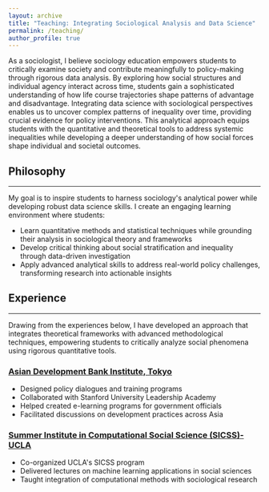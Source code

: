 ```yaml
---
layout: archive
title: "Teaching: Integrating Sociological Analysis and Data Science"
permalink: /teaching/
author_profile: true
---
```


As a sociologist, I believe sociology education empowers students to critically examine society and contribute meaningfully to policy-making through rigorous data analysis. By exploring how social structures and individual agency interact across time, students gain a sophisticated understanding of how life course trajectories shape patterns of advantage and disadvantage. Integrating data science with sociological perspectives enables us to uncover complex patterns of inequality over time, providing crucial evidence for policy interventions. This analytical approach equips students with the quantitative and theoretical tools to address systemic inequalities while developing a deeper understanding of how social forces shape individual and societal outcomes.

## Philosophy
------
My goal is to inspire students to harness sociology's analytical power while developing robust data science skills. I create an engaging learning environment where students:

* Learn quantitative methods and statistical techniques while grounding their analysis in sociological theory and frameworks
* Develop critical thinking about social stratification and inequality through data-driven investigation
* Apply advanced analytical skills to address real-world policy challenges, transforming research into actionable insights

## Experience
------
Drawing from the experiences below, I have developed an approach that integrates theoretical frameworks with advanced methodological techniques, empowering students to critically analyze social phenomena using rigorous quantitative tools.

### [Asian Development Bank Institute, Tokyo](https://www.adb.org/adbi/main)
* Designed policy dialogues and training programs 
* Collaborated with Stanford University Leadership Academy
* Helped created e-learning programs for government officials
* Facilitated discussions on development practices across Asia

### [Summer Institute in Computational Social Science (SICSS)-UCLA](https://sicss.io/2023/ucla/)
* Co-organized UCLA's SICSS program
* Delivered lectures on machine learning applications in social sciences
* Taught integration of computational methods with sociological research
